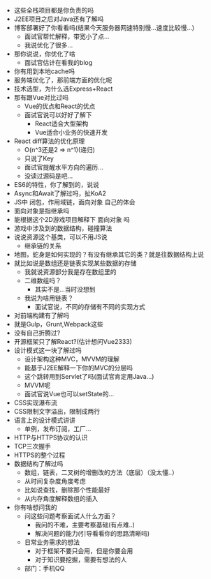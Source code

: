 - 这些全栈项目都是你负责的吗
- J2EE项目之后对Java还有了解吗
- 博客部署好了你看看吗(结果今天服务器网速特别慢...速度比较慢...)
  - 面试官帮忙解释，带宽小了点...
  - 我说优化了很多...
- 那你说说，你优化了啥
  - 面试官估计在看我的blog
- 你有用到本地cache吗
- 服务端优化了，那前端方面的优化呢
- 技术选型，为什么选Express+React
- 那有跟Vue对比过吗
  - Vue的优点和React的优点
  - 面试官说可以好好了解下
    - React适合大型架构
    - Vue适合小业务的快速开发
- React diff算法的优化原理
  - O(n^3还是2 => n^1)(递归)
  - 只说了Key
  - 面试官提醒水平方向的遍历...
  - 没读过源码是吧...
- ES6的特性，你了解到的，说说
- Async和Await了解过吗，扯KoA2
- JS中 闭包，作用域链，面向对象 自己的体会
- 面向对象是指继承吗
- 能根据这个2D游戏项目解释下 面向对象 吗
- 游戏中涉及到的数据结构，碰撞算法
- 说说资源这个基类，可以不用JS说
  - 继承链的关系
- 地图，蛇身是如何实现的？有没有继承其它的类？就是往数据结构上说
- 就比如说是数组还是链表实现某些数据的存储
  - 我就说资源部分我是存在数组里的
  - 二维数组吗？
    - 其实不是...当时没想到
  - 我说为啥用链表？
    - 面试官说，不同的存储有不同的实现方式
- 对前端构建有了解吗
- 就是Gulp，Grunt,Webpack这些
- 没有自己折腾过?
- 开源框架只了解React?(估计想问Vue2333)
- 设计模式这一块了解过吗
  - 设计架构这种MVC，MVVM的理解
  - 能基于J2EE解释一下你的MVC的分层吗
  - 这个跳转用到Servlet了吗(面试官肯定用Java...)
  - MVVM呢
  - 面试官说Vue也可以setState的...
- CSS实现瀑布流
- CSS限制文字溢出，限制成两行
- 语言上的设计模式讲讲
  - 单例，发布订阅，工厂...
- HTTP与HTTPS协议的认识
- TCP三次握手
- HTTPS的整个过程
- 数据结构了解过吗
  - 数组，链表，二叉树的增删改的方法（底层）（没太懂..）
  - 从时间复杂度角度考虑
  - 比如说查找，删除那个性能最好
  - 从内存角度解释数组的插入
- 你有啥想问我的
  - 问这些问题考察面试人什么方面？
    - 我问的不难，主要考察基础(有点难..)
    - 解决问题的能力(引导看看你的思路清晰吗)
  - 日常业务需求的想法
    - 对于框架不要只会用，但是你要会用
    - 对于知识要挖掘，需要有想法的人
  - 部门：手机QQ